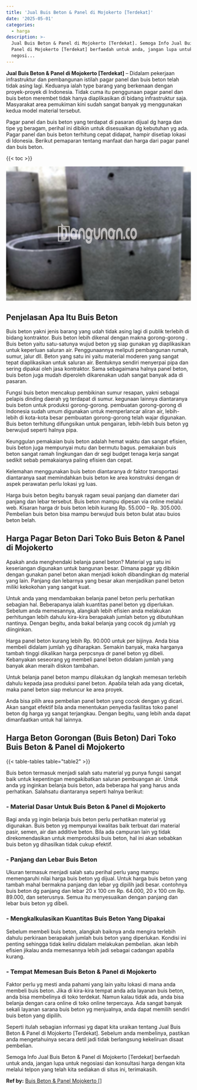 ```yaml
---
title: 'Jual Buis Beton & Panel di Mojokerto [Terdekat]'
date: '2025-05-01'
categories:
  - harga
description: >-
  Jual Buis Beton & Panel di Mojokerto [Terdekat]. Semoga Info Jual Buis Beton &
  Panel di Mojokerto [Terdekat] berfaedah untuk anda, jangan lupa untuk
  negosi...
---
```


**Jual Buis Beton & Panel di Mojokerto \[Terdekat\]** – Didalam pekerjaan infrastruktur dan pembangunan istilah pagar panel dan buis beton telah tidak asing lagi. Keduanya ialah type barang yang berkenaan dengan proyek-proyek di Indonesia. Tidak cuma itu penggunaan pagar panel dan buis beton merembet tidak hanya diaplikasikan di bidang infrastruktur saja. Masyarakat area pemukiman kini sudah sangat banyak yg menggunakan kedua model material tersebut.

Pagar panel dan buis beton yang terdapat di pasaran dijual dg harga dan tipe yg beragam, perihal ini dibikin untuk disesuaikan dg kebutuhan yg ada. Pagar panel dan buis beton terhitung cepat didapat, hampir disetiap lokasi di Idonesia. Berikut pemaparan tentang manfaat dan harga dari pagar panel dan buis beton.

{{< toc >}}

![Jual Buis Beton & Panel di Mojokerto [Terdekat]](/images/jual-panel-buis-beton-murah-42.png)

## Penjelasan Apa Itu Buis Beton

Buis beton yakni jenis barang yang udah tidak asing lagi di publik terlebih di bidang kontraktor. Buis beton lebih dikenal dengan makna gorong-gorong . Buis beton yaitu satu-satunya wujud beton yg siap gunakan yg diaplikasikan untuk keperluan saluran air. Penggunaannya meliputi pembangunan rumah, sumur, jalur dll. Beton yang satu ini yaitu material moderen yang sangat tepat diaplikasikan untuk saluran air. Bentuknya sendiri menyerpai pipa dan sering dipakai oleh jasa kontraktor. Sama sebagaimana halnya panel beton, buis beton juga mudah diperoleh dikarenakan udah sangat banyak ada di pasaran.

Fungsi buis beton mencakup pembikinan sumur resapan, yakni sebagai pelapis dinding daerah yg terdapat di sumur. kegunaan lainnya diantaranya buis beton untuk produksi gorong-gorong. pembuatan gorong-gorong di Indonesia sudah umum digunakan untuk memperlancar aliran air, lebih-lebih di kota-kota besar pembuatan gorong-gorong telah wajar digunakan. Buis beton terhitung difungsikan untuk pengairan, lebih-lebih buis beton yg berwujud seperti halnya pipa.

Keunggulan pemakaian buis beton adalah hemat waktu dan sangat efisien, buis beton juga mempunyai mutu dan bermutu bagus. pemakaian buis beton sangat ramah lingkungan dan dr segi budget tenaga kerja sangat sedikit sebab pemakaianya paling efisien dan cepat.

Kelemahan menggunakan buis beton diantaranya dr faktor transportasi diantaranya saat memindahkan buis beton ke area konstruksi dengan dr aspek perawatan perlu lokasi yg luas.

Harga buis beton begitu banyak ragam seuai panjang dan diameter dari panjang dan lebar tersebut. Buis beton mampu dipesan via online melalui web. Kisaran harga dr buis beton lebih kurang Rp. 55.000 – Rp. 305.000. Pembelian buis beton bisa mampu berwujud buis beton bulat atau buios beton belah.

## Harga Pagar Beton Dari Toko Buis Beton & Panel di Mojokerto

Apakah anda menghendaki belanja panel beton? Material yg satu ini keseriangan digunakan untuk bangunan besar. Dimana pagar yg dibikin dengan gunakan panel beton akan menjadi kokoh dibandingkan dg material yang lain. Panjang dan lebarnya yang besar akan menjadikan panel beton miliki kekokohan yang sangat kuat.

Untuk anda yang mendambakan belanja panel beton perlu perhatikan sebagian hal. Beberapanya ialah kuantitas panel beton yg diperlukan. Sebelum anda memesannya, alangkah lebih efisien anda melakukan perhitungan lebih dahulu kira-kira berapakah jumlah beton yg dibutuhkan nantinya. Dengan begitu, anda bakal belanja yang cocok dg jumlah yg diinginkan.

Harga panel beton kurang lebih Rp. 90.000 untuk per bijinya. Anda bisa membeli didalam jumlah yg diharapkan. Semakin banyak, maka harganya tambah tinggi dikalikan harga perpcsnya dr panel beton yg dibeli. Kebanyakan seseorang yg membeli panel beton didalam jumlah yang banyak akan meraih diskon tambahan.

Untuk belanja panel beton mampu dilakukan dg langkah memesan terlebih dahulu kepada jasa produksi panel beton. Apabila telah ada yang dicetak, maka panel beton siap meluncur ke area proyek.

Anda bisa pilih area pembelian panel beton yang cocok dengan yg dicari. Akan sangat efektif bila anda menentukan penyedia fasilitas toko panel beton dg harga yg sangat terjangkau. Dengan begitu, uang lebih anda dapat dimanfaatkan untuk hal lainnya.

## Harga Beton Gorongan (Buis Beton) Dari Toko Buis Beton & Panel di Mojokerto

{{< table-tables table="table2" >}}

Buis beton termasuk menjadi salah satu material yg punya fungsi sangat baik untuk kepentingan mengakibatkan saluran pembuangan air. Untuk anda yg inginkan belanja buis beton, ada beberapa hal yang harus anda perhatikan. Salahsatu diantaranya seperti halnya berikut:

### \- Material Dasar Untuk Buis Beton & Panel di Mojokerto

Bagi anda yg ingin belanja buis beton perlu perhatikan material yg digunakan. Buis beton yg mempunyai kwalitas baik terbuat dari material pasir, semen, air dan additive beton. Bila ada campuran lain yg tidak direkomendasikan untuk memproduksi buis beton, hal ini akan sebabkan buis beton yg dihasilkan tidak cukup efektif.

### \- Panjang dan Lebar Buis Beton

Ukuran termasuk menjadi salah satu perihal perlu yang mampu memengaruhi nilai harga buis beton yg dijual. Untuk harga buis beton yang tambah mahal bermakna panjang dan lebar yg dipilih jadi besar. contohnya buis beton dg panjang dan lebar 20 x 100 cm Rp. 64.000, 20 x 100 cm Rp. 89.000, dan seterusnya. Semua itu menyesuaikan dengan panjang dan lebar buis beton yg dibeli.

### \- Mengkalkulasikan Kuantitas Buis Beton Yang Dipakai

Sebelum membeli buis beton, alangkah baiknya anda mengira terlebih dahulu perkiraan berapakah jumlah buis beton yang diperlukan. Kondisi ini penting sehingga tidak keliru didalam melakukan pembelian. akan lebih efisien jikalau anda memesannya lebih jadi sebagai cadangan apabila kurang.

### \- Tempat Memesan Buis Beton & Panel di Mojokerto

Faktor perlu yg mesti anda pahami yang lain yaitu lokasi di mana anda membeli buis beton. Jika di kira-kira tempat anda ada layanan buis beton, anda bisa membelinya di toko terdekat. Namun kalau tidak ada, anda bisa belanja dengan cara online di toko online terpercaya. Ada sangat banyak sekali layanan sarana buis beton yg menjualnya, anda dapat memilih sendiri buis beton yang dipilih.

Seperti itulah sebagian informasi yg dapat kita uraikan tentang Jual Buis Beton & Panel di Mojokerto \[Terdekat\]. Sebelum anda membelinya, pastikan anda mengetahuinya secara detil jadi tidak berlangsung kekeliruan disaat pembelian.

Semoga Info Jual Buis Beton & Panel di Mojokerto \[Terdekat\] berfaedah untuk anda, jangan lupa untuk negosiasi dan konsultasi harga dengan kita melalui telpon yang telah kita sediakan di situs ini, terimakasih.

**Ref by:** [Buis Beton & Panel Mojokerto []](https://id.wikipedia.org/wiki/Buis)
